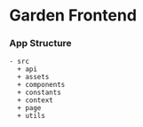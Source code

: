 # Garden Frontend

### App Structure

```
- src
  + api
  + assets
  + components
  + constants
  + context
  + page
  + utils
```
